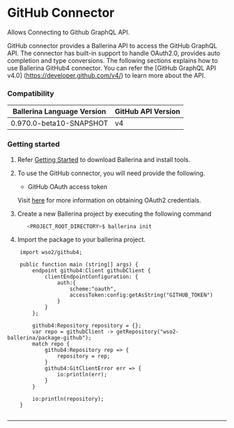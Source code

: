 # GitHub Connector

Allows Connecting to Github GraphQL API. 

GitHub connector provides a Ballerina API to access the GitHub GraphQL API. 
The connector has built-in support to handle OAuth2.0, provides auto completion and type conversions. The following 
sections explains how to use Ballerina GitHub4 connector. You can refer the [GitHub GraphQL API v4.0]
(https://developer.github.com/v4/) to learn more about the API. 

### Compatibility

|Ballerina Language Version | GitHub API Version |
|------------------| ------------------ |
|0.970.0-beta10-SNAPSHOT | v4 |


### Getting started
1) Refer [Getting Started](https://ballerina.io/learn/getting-started/) to download Ballerina and install tools.

2) To use the GitHub connector, you will need provide the following.
    -   GitHub OAuth access token
    
    Visit [here](https://developer.github.com/v4/guides/forming-calls/#authenticating-with-graphql) for more information on obtaining OAuth2 credentials.
    
3) Create a new Ballerina project by executing the following command
    ```bash
       <PROJECT_ROOT_DIRECTORY>$ ballerina init
    ```
4) Import the package to your ballerina project.
    
```ballerina
    import wso2/github4;

    public function main (string[] args) {
        endpoint github4:Client githubClient {
            clientEndpointConfiguration: {
                auth:{
                    scheme:"oauth",
                    accessToken:config:getAsString("GITHUB_TOKEN")
                }
            }
        };
    
        github4:Repository repository = {};
        var repo = githubClient -> getRepository("wso2-ballerina/package-github");
        match repo {
            github4:Repository rep => {
                repository = rep;
            }
            github4:GitClientError err => {
                io:println(err);
            }
        }
    
        io:println(repository);
    }
    
```
***